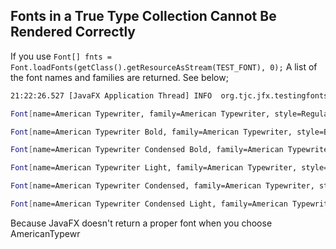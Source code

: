 ## Fonts in a True Type Collection Cannot Be Rendered Correctly



If you use `Font[] fnts = Font.loadFonts(getClass().getResourceAsStream(TEST_FONT), 0);`
A list of the font names and families are returned.  See below;

```bash
21:22:26.527 [JavaFX Application Thread] INFO  org.tjc.jfx.testingfonts.TestingFontsApp.start - 

Font[name=American Typewriter, family=American Typewriter, style=Regular, size=13.0],

Font[name=American Typewriter Bold, family=American Typewriter, style=Bold, size=13.0],

Font[name=American Typewriter Condensed Bold, family=American Typewriter, style=Condensed Bold, size=13.0],

Font[name=American Typewriter Light, family=American Typewriter, style=Light, size=13.0],

Font[name=American Typewriter Condensed, family=American Typewriter, style=Condensed, size=13.0],

Font[name=American Typewriter Condensed Light, family=American Typewriter, style=Condensed Light, size=13.0]


```

Because JavaFX doesn't return a proper font when you choose AmericanTypewr